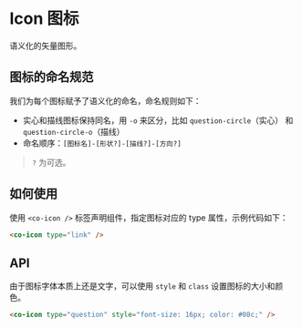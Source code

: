 # Icon 图标

语义化的矢量图形。

## 图标的命名规范

我们为每个图标赋予了语义化的命名，命名规则如下：

- 实心和描线图标保持同名，用 `-o` 来区分，比如 `question-circle`（实心） 和 `question-circle-o`（描线）
- 命名顺序：`[图标名]-[形状?]-[描线?]-[方向?]`

> `?` 为可选。

<!-- 完整的图标设计规范请访问 [图标规范](https://ant.design/docs/spec/icon-cn)。 -->

## 如何使用

使用 `<co-icon />` 标签声明组件，指定图标对应的 type 属性，示例代码如下：

``` html
<co-icon type="link" />
```

## API

由于图标字体本质上还是文字，可以使用 `style` 和 `class` 设置图标的大小和颜色。

``` html
<co-icon type="question" style="font-size: 16px; color: #08c;" />
```
